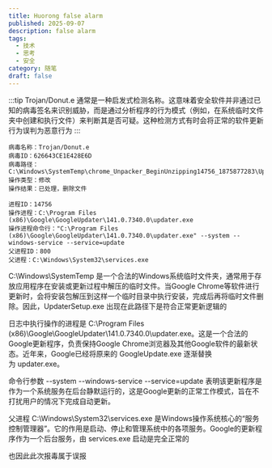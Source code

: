 ```yaml
---
title: Huorong false alarm
published: 2025-09-07
description: false alarm
tags:
  - 技术
  - 思考
  - 安全
category: 随笔
draft: false
---
```



:::tip
Trojan/Donut.e 通常是一种启发式检测名称。这意味着安全软件并非通过已知的病毒签名来识别威胁，而是通过分析程序的行为模式（例如，在系统临时文件夹中创建和执行文件）来判断其是否可疑。这种检测方式有时会将正常的软件更新行为误判为恶意行为
:::

```
病毒名称：Trojan/Donut.e
病毒ID：626643CE1E428E6D
病毒路径：C:\Windows\SystemTemp\chrome_Unpacker_BeginUnzipping14756_1875877283\UpdaterSetup.exe
操作类型：修改 
操作结果：已处理，删除文件

进程ID：14756
操作进程：C:\Program Files (x86)\Google\GoogleUpdater\141.0.7340.0\updater.exe
操作进程命令行："C:\Program Files (x86)\Google\GoogleUpdater\141.0.7340.0\updater.exe" --system --windows-service --service=update
父进程ID：800
父进程：C:\Windows\System32\services.exe
```

C:\Windows\SystemTemp 是一个合法的Windows系统临时文件夹，通常用于存放应用程序在安装或更新过程中解压的临时文件。当Google Chrome等软件进行更新时，会将安装包解压到这样一个临时目录中执行安装，完成后再将临时文件删除。因此，UpdaterSetup.exe 出现在此路径下是符合正常更新逻辑的

日志中执行操作的进程是 C:\Program Files (x86)\Google\GoogleUpdater\141.0.7340.0\updater.exe。这是一个合法的Google更新程序，负责保持Google Chrome浏览器及其他Google软件的最新状态。近年来，Google已经将原来的 GoogleUpdate.exe 逐渐替换为 updater.exe。

命令行参数 --system --windows-service --service=update 表明该更新程序是作为一个系统服务在后台静默运行的，这是Google更新的正常工作模式，旨在不打扰用户的情况下完成自动更新。

父进程 C:\Windows\System32\services.exe 是Windows操作系统核心的“服务控制管理器”。它的作用是启动、停止和管理系统中的各项服务。Google的更新程序作为一个后台服务，由 services.exe 启动是完全正常的

也因此此次报毒属于误报